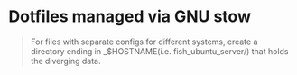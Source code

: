 # Dotfiles managed via GNU stow

> For files with separate configs for different systems, create a directory
> ending in _$HOSTNAME(i.e. fish_ubuntu_server/) that holds the diverging data.
